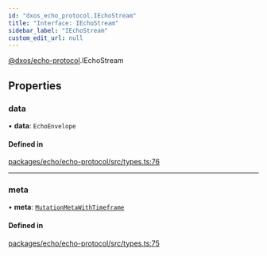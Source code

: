 ```yaml
---
id: "dxos_echo_protocol.IEchoStream"
title: "Interface: IEchoStream"
sidebar_label: "IEchoStream"
custom_edit_url: null
---
```


[@dxos/echo-protocol](../modules/dxos_echo_protocol.md).IEchoStream

## Properties

### data

• **data**: `EchoEnvelope`

#### Defined in

[packages/echo/echo-protocol/src/types.ts:76](https://github.com/dxos/protocols/blob/c793f0fed/packages/echo/echo-protocol/src/types.ts#L76)

___

### meta

• **meta**: [`MutationMetaWithTimeframe`](dxos_echo_protocol.MutationMetaWithTimeframe.md)

#### Defined in

[packages/echo/echo-protocol/src/types.ts:75](https://github.com/dxos/protocols/blob/c793f0fed/packages/echo/echo-protocol/src/types.ts#L75)
